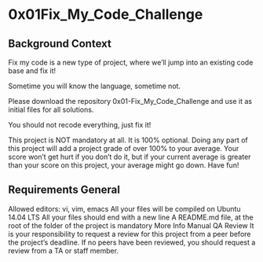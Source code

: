 # 0x01Fix_My_Code_Challenge


## Background Context
Fix my code is a new type of project, where we’ll jump into an existing code base and fix it!

Sometime you will know the language, sometime not.

Please download the repository 0x01-Fix_My_Code_Challenge and use it as initial files for all solutions.

You should not recode everything, just fix it!

This project is NOT mandatory at all. It is 100% optional. Doing any part of this project will add a project grade of over 100% to your average. Your score won’t get hurt if you don’t do it, but if your current average is greater than your score on this project, your average might go down. Have fun!

## Requirements General
Allowed editors: vi, vim, emacs
All your files will be compiled on Ubuntu 14.04 LTS
All your files should end with a new line
A README.md file, at the root of the folder of the project is mandatory
More Info
Manual QA Review
It is your responsibility to request a review for this project from a peer before the project’s deadline. If no peers have been reviewed, you should request a review from a TA or staff member.
